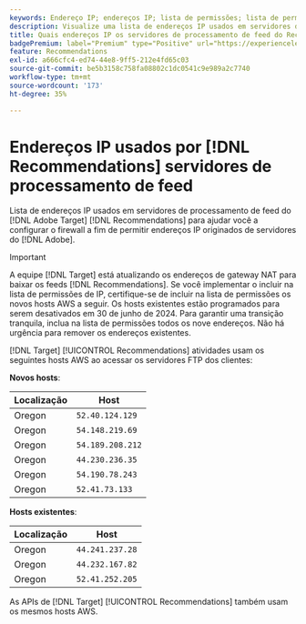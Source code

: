 ```yaml
---
keywords: Endereço IP; endereços IP; lista de permissões; lista de permissões; firewall; recs; feed; servidores; adobe experience cloud; recomendações
description: Visualize uma lista de endereços IP usados em servidores de processamento de feed do  [!DNL Target]  Recommendations para ajudar você a configurar o firewall a fim de permitir endereços IP originados de servidores da Adobe.
title: Quais endereços IP os servidores de processamento de feed do Recommendations usam?
badgePremium: label="Premium" type="Positive" url="https://experienceleague.adobe.com/docs/target/using/introduction/intro.html?lang=en#premium newtab=true" tooltip="Consulte o que está incluído no Target Premium."
feature: Recommendations
exl-id: a666cfc4-ed74-44e8-9ff5-212e4fd65c03
source-git-commit: be5b3158c758fa08802c1dc0541c9e989a2c7740
workflow-type: tm+mt
source-wordcount: '173'
ht-degree: 35%

---
```


# Endereços IP usados por [!DNL Recommendations] servidores de processamento de feed

Lista de endereços IP usados em servidores de processamento de feed do [!DNL Adobe Target] [!DNL Recommendations] para ajudar você a configurar o firewall a fim de permitir endereços IP originados de servidores do [!DNL Adobe].

>[!IMPORTANT]
>
>A equipe [!DNL Target] está atualizando os endereços de gateway NAT para baixar os feeds [!DNL Recommendations]. Se você implementar o incluir na lista de permissões de IP, certifique-se de incluir na lista de permissões os novos hosts AWS a seguir. Os hosts existentes estão programados para serem desativados em 30 de junho de 2024. Para garantir uma transição tranquila, inclua na lista de permissões todos os nove endereços. Não há urgência para remover os endereços existentes.

[!DNL Target] [!UICONTROL Recommendations] atividades usam os seguintes hosts AWS ao acessar os servidores FTP dos clientes:

**Novos hosts**:

| Localização | Host |
| --- | --- |
| Oregon | `52.40.124.129` |
| Oregon | `54.148.219.69` |
| Oregon | `54.189.208.212` |
| Oregon | `44.230.236.35` |
| Oregon | `54.190.78.243` |
| Oregon | `52.41.73.133` |

**Hosts existentes**:

| Localização | Host |
| --- | --- |
| Oregon | `44.241.237.28` |
| Oregon | `44.232.167.82` |
| Oregon | `52.41.252.205` |

As APIs de [!DNL Target] [!UICONTROL Recommendations] também usam os mesmos hosts AWS.
